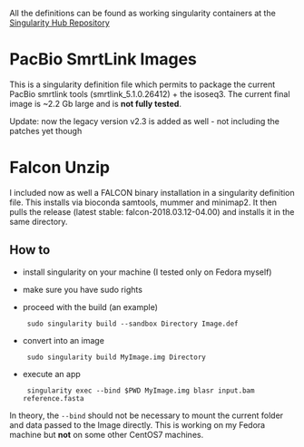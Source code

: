 All the definitions can be found as working singularity containers at the [Singularity Hub Repository](https://www.singularity-hub.org/collections/1398)


# PacBio SmrtLink Images

This is a singularity definition file which permits to package the current PacBio smrtlink tools (smrtlink_5.1.0.26412) + the isoseq3.
The current final image is ~2.2 Gb large and is **not fully tested**.

Update: now the legacy version v2.3 is added as well - not including the patches yet though


# Falcon Unzip

I included now as well a FALCON binary installation in a singularity definition file.
This installs via bioconda samtools, mummer and minimap2.
It then pulls the release (latest stable: falcon-2018.03.12-04.00) and installs it in the same directory.





## How to

 - install singularity on your machine (I tested only on Fedora myself)
 - make sure you have sudo rights
 - proceed with the build (an example)

        sudo singularity build --sandbox Directory Image.def
 
 - convert into an image

        sudo singularity build MyImage.img Directory

 - execute an app

        singularity exec --bind $PWD MyImage.img blasr input.bam reference.fasta
        
 In theory, the ``--bind`` should not be necessary to mount the current folder and data passed to the Image directly.
 This is working on my Fedora machine but **not** on some other CentOS7 machines.
